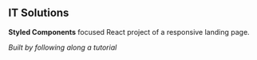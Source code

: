 
## IT Solutions

**Styled Components** focused React project of a responsive landing page.  
  
*Built by following along a tutorial*
